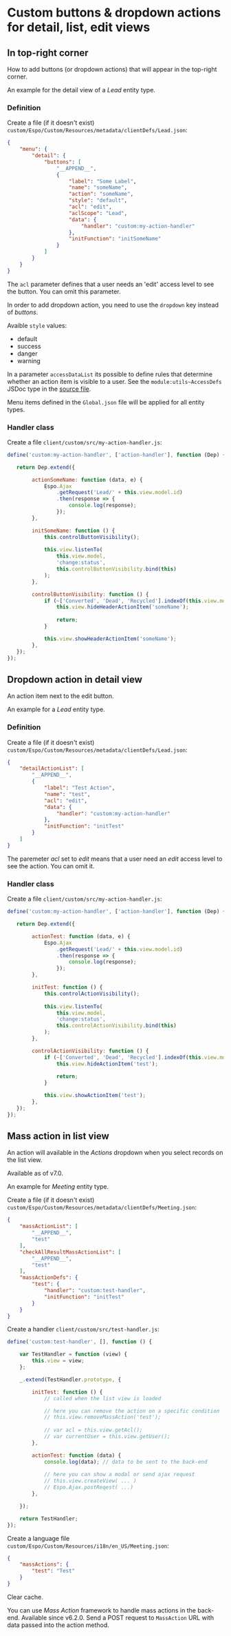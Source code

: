 # Custom buttons & dropdown actions for detail, list, edit views

## In top-right corner

How to add buttons (or dropdown actions) that will appear in the top-right corner.

An example for the detail view of a *Lead* entity type.

### Definition

Create a file (if it doesn't exist) `custom/Espo/Custom/Resources/metadata/clientDefs/Lead.json`:

```json
{
    "menu": {
        "detail": {
            "buttons": [
                "__APPEND__",
                {
                    "label": "Some Label",
                    "name": "someName",
                    "action": "someName",
                    "style": "default",
                    "acl": "edit",
                    "aclScope": "Lead",
                    "data": {
                        "handler": "custom:my-action-handler"
                    },
                    "initFunction": "initSomeName"
                }
            ]
        }
    }
}
```

The `acl` parameter defines that a user needs an 'edit' access level to see the button. You can omit this parameter.

In order to add dropdown action, you need to use the `dropdown` key instead of *buttons*.

Avaible `style` values:

* default
* success
* danger
* warning

In a parameter `accessDataList` its possible to define rules that determine whether an action item is visible to a user. See the `module:utils~AccessDefs` JSDoc type in the [source file](https://github.com/espocrm/espocrm/blob/master/client/src/utils.js).

Menu items defined in the `Global.json` file will be applied for all entity types.

### Handler class

Create a file `client/custom/src/my-action-handler.js`:

```js
define('custom:my-action-handler', ['action-handler'], function (Dep) {

   return Dep.extend({

        actionSomeName: function (data, e) {
            Espo.Ajax
                .getRequest('Lead/' + this.view.model.id)
                .then(response => {
                    console.log(response);
                });
        },

        initSomeName: function () {
            this.controlButtonVisibility();
            
            this.view.listenTo(
                this.view.model,
                'change:status',
                this.controlButtonVisibility.bind(this)
            );
        },

        controlButtonVisibility: function () {
            if (~['Converted', 'Dead', 'Recycled'].indexOf(this.view.model.get('status'))) {
                this.view.hideHeaderActionItem('someName');
                
                return;
            }

            this.view.showHeaderActionItem('someName');
        },
   });
});
```

## Dropdown action in detail view

An action item next to the edit button.

An example for a *Lead* entity type.

### Definition

Create a file (if it doesn't exist) `custom/Espo/Custom/Resources/metadata/clientDefs/Lead.json`:

```json
{
    "detailActionList": [
        "__APPEND__",
        {
            "label": "Test Action",
            "name": "test",
            "acl": "edit",
            "data": {
                "handler": "custom:my-action-handler"
            },
            "initFunction": "initTest"
        }
    ]
}
```

The paremeter *acl* set to *edit* means that a user need an *edit* access level to see the action. You can omit it.

### Handler class

Create a file `client/custom/src/my-action-handler.js`:

```js
define('custom:my-action-handler', ['action-handler'], function (Dep) {

   return Dep.extend({

        actionTest: function (data, e) {
            Espo.Ajax
                .getRequest('Lead/' + this.view.model.id)
                .then(response => {
                    console.log(response);
                });
        },

        initTest: function () {
            this.controlActionVisibility();
            
            this.view.listenTo(
                this.view.model,
                'change:status',
                this.controlActionVisibility.bind(this)
            );
        },

        controlActionVisibility: function () {
            if (~['Converted', 'Dead', 'Recycled'].indexOf(this.view.model.get('status'))) {
                this.view.hideActionItem('test');
                
                return;
            }

            this.view.showActionItem('test');
        },
   });
});
```

## Mass action in list view

An action will available in the *Actions* dropdown when you select records on the list view.

Available as of v7.0.

An example for *Meeting* entity type.

Create a file (if it doesn't exist) `custom/Espo/Custom/Resources/metadata/clientDefs/Meeting.json`:

```json
{
    "massActionList": [
        "__APPEND__",
        "test"
    ],
    "checkAllResultMassActionList": [
        "__APPEND__",
        "test"
    ],
    "massActionDefs": {
        "test": {
            "handler": "custom:test-handler",
            "initFunction": "initTest"
        }
    }
}
```

Create a handler `client/custom/src/test-handler.js`:

```js
define('custom:test-handler', [], function () {

    var TestHandler = function (view) {
        this.view = view;
    };

    _.extend(TestHandler.prototype, {

        initTest: function () {
            // called when the list view is loaded

            // here you can remove the action on a specific condition
            // this.view.removeMassAction('test');
            
            // var acl = this.view.getAcl();
            // var currentUser = this.view.getUser();
        },

        actionTest: function (data) {           
            console.log(data); // data to be sent to the back-end
            
            // here you can show a modal or send ajax request
            // this.view.createView( ... )
            // Espo.Ajax.postReqest( ...)
        },

    });

    return TestHandler;
});

```

Create a language file `custom/Espo/Custom/Resources/i18n/en_US/Meeting.json`:

```json
{
    "massActions": {
        "test": "Test"
    }
}
```

Clear cache.

You can use *Mass Action* framework to handle mass actions in the back-end. Available since v6.2.0. Send a POST request to `MassAction` URL with data passed into the action method.

